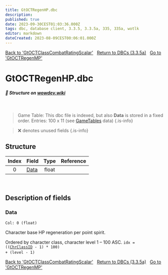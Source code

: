 ```yaml
---
title: GtOCTRegenHP.dbc
description:
published: true
date: 2023-09-30CEST01:03:36.000Z
tags: dbc, database client, 3.3.5, 3.3.5a, 335, 335a, wotlk
editor: markdown
dateCreated: 2023-08-09CEST00:06:01.000Z
---
```

<a href="https://trinitycore.info/files/DBC/335/gtoctclasscombatratingscalar" class="mt-5 v-btn v-btn--depressed v-btn--flat v-btn--outlined theme--light v-size--default darkblue--text text--lighten-3"><span class="v-btn__content"><i aria-hidden="true" class="v-icon notranslate v-icon--left mdi mdi-arrow-left theme--light"></i><span>Back to 'GtOCTClassCombatRatingScalar'</span></span></a>&nbsp;&nbsp;&nbsp;<a href="https://trinitycore.info/files/DBC/335/DBC" class="mt-5 v-btn v-btn--depressed v-btn--flat v-btn--outlined theme--light v-size--default darkblue--text text--lighten-3"><span class="v-btn__content"><i aria-hidden="true" class="v-icon notranslate v-icon--left mdi mdi-home-outline theme--light"></i><span>Return to DBCs (3.3.5a)</span></span></a>&nbsp;&nbsp;&nbsp;<a href="https://trinitycore.info/files/DBC/335/gtoctregenmp" class="mt-5 v-btn v-btn--depressed v-btn--flat v-btn--outlined theme--light v-size--default darkblue--text text--lighten-3"><span class="v-btn__content"><span>Go to 'GtOCTRegenMP'</span><i aria-hidden="true" class="v-icon notranslate v-icon--right mdi mdi-arrow-right theme--light"></i></span></a>

# GtOCTRegenHP.dbc
##### :pencil: Structure on [wowdev.wiki](https://wowdev.wiki/DB/GtOCTRegenHP)
&nbsp;

> Game Table:
> This dbc file is indexed, but also **Data** is stored in a fixed order.
> Entries: 100 x 11 (see [GameTables](/files/DBC/335/gametables) data)
{.is-info}

> :x: denotes unused fields
{.is-info}


## Structure

| Index | Field | Type | Reference |
| :---: | --- | :---: | --- |
| 0 | [Data](#data) | float |  |
&nbsp;
## Description of fields

### Data
<code>Col: 0 (float)</code>

Character base HP regeneration per point spirit.

Ordered by character class, character level 1 &ndash; 100 ASC.
<code>idx = (([ChrClassID](/files/DBC/335/chrclasses#id-alt) - 1) * 100) + (level - 1)</code>
&nbsp;

<a href="https://trinitycore.info/files/DBC/335/gtoctclasscombatratingscalar" class="mt-5 v-btn v-btn--depressed v-btn--flat v-btn--outlined theme--light v-size--default darkblue--text text--lighten-3"><span class="v-btn__content"><i aria-hidden="true" class="v-icon notranslate v-icon--left mdi mdi-arrow-left theme--light"></i><span>Back to 'GtOCTClassCombatRatingScalar'</span></span></a>&nbsp;&nbsp;&nbsp;<a href="https://trinitycore.info/files/DBC/335/DBC" class="mt-5 v-btn v-btn--depressed v-btn--flat v-btn--outlined theme--light v-size--default darkblue--text text--lighten-3"><span class="v-btn__content"><i aria-hidden="true" class="v-icon notranslate v-icon--left mdi mdi-home-outline theme--light"></i><span>Return to DBCs (3.3.5a)</span></span></a>&nbsp;&nbsp;&nbsp;<a href="https://trinitycore.info/files/DBC/335/gtoctregenmp" class="mt-5 v-btn v-btn--depressed v-btn--flat v-btn--outlined theme--light v-size--default darkblue--text text--lighten-3"><span class="v-btn__content"><span>Go to 'GtOCTRegenMP'</span><i aria-hidden="true" class="v-icon notranslate v-icon--right mdi mdi-arrow-right theme--light"></i></span></a>

